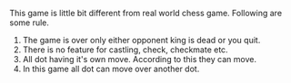 This game is little bit different from real world chess game. Following are some rule.
1. The game is over only either opponent king is dead or you quit.
2. There is no feature for castling, check, checkmate etc.
3. All dot having it's own move. According to this they can move.
4. In this game all dot can move over another dot.